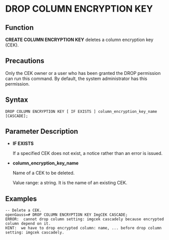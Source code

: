 # DROP COLUMN ENCRYPTION KEY<a name="EN-US_TOPIC_0294528091"></a>

## Function<a name="section77761618077"></a>

**CREATE COLUMN ENCRYPTION KEY**  deletes a column encryption key \(CEK\).

## Precautions<a name="section7776101818719"></a>

Only the CEK owner or a user who has been granted the DROP permission can run this command. By default, the system administrator has this permission.

## Syntax<a name="en-us_topic_0059778607_seefd39b3ef1942df9e333846afd3a56c"></a>

```
DROP COLUMN ENCRYPTION KEY [ IF EXISTS ] column_encryption_key_name [CASCADE];
```

## Parameter Description<a name="en-us_topic_0059778607_sad5ef99cc3a043838c29c5bdde9caab3"></a>

-   **IF EXISTS**

    If a specified CEK does not exist, a notice rather than an error is issued.

-   **column\_encryption\_key\_name**

    Name of a CEK to be deleted.

    Value range: a string. It is the name of an existing CEK.


## Examples<a name="section162746130164"></a>

```
-- Delete a CEK.
openGauss=# DROP COLUMN ENCRYPTION KEY ImgCEK CASCADE;
ERROR:  cannot drop column setting: imgcek cascadely because encrypted column depend on it.
HINT:  we have to drop encrypted column: name, ... before drop column setting: imgcek cascadely.
```

